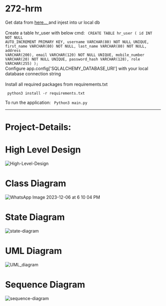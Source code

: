 # 272-hrm
Get data from <a href="https://github.com/datacharmer/test_db"> here... </a> and injest into ur local db </br>
<br/>
Create a table hr_user with below cmd:
<code>
CREATE TABLE hr_user (
    id INT NOT NULL AUTO_INCREMENT PRIMARY KEY,
    username VARCHAR(80) NOT NULL UNIQUE,
    first_name VARCHAR(80) NOT NULL,
    last_name VARCHAR(80) NOT NULL,
    address VARCHAR(200),
    email VARCHAR(120) NOT NULL UNIQUE,
    mobile_number VARCHAR(20) NOT NULL UNIQUE,
    password_hash VARCHAR(128),
    role VARCHAR(255)
);
</code><br/> 
Configure app.config['SQLALCHEMY_DATABASE_URI'] with your local database connection string <br/><br/>
Install all required packages from requirements.txt

<code> python3 install -r requirements.txt </code>

To run the application: <code> Python3 main.py </code>
<hr/>

# Project-Details:






# High Level Design

![High-Level-Design](https://github.com/shiva-vardhineedi/272-hrm/assets/143037444/f3c2f805-78d1-4f8f-94f9-20428f904890)


# Class Diagram

![WhatsApp Image 2023-12-06 at 6 10 04 PM](https://github.com/shiva-vardhineedi/272-hrm/assets/143037444/9be14bbb-6e6c-4696-8baa-e83b19346d42)



# State Diagram

![state-diagram](https://github.com/shiva-vardhineedi/272-hrm/assets/143037444/1951d040-40bc-418d-8ded-e8fe9e53ab45)

# UML Diagram

![UML_diagram](https://github.com/shiva-vardhineedi/272-hrm/assets/143037444/1bda5717-9536-4924-84a7-86f9055cada7)

# Sequence Diagram

![sequence-diagram](https://github.com/shiva-vardhineedi/272-hrm/assets/143037444/e095a31d-35c9-4aef-a95b-808482706645)






